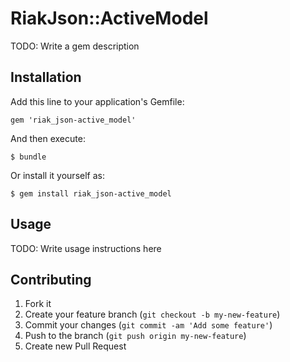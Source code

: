 # RiakJson::ActiveModel

TODO: Write a gem description

## Installation

Add this line to your application's Gemfile:

    gem 'riak_json-active_model'

And then execute:

    $ bundle

Or install it yourself as:

    $ gem install riak_json-active_model

## Usage

TODO: Write usage instructions here

## Contributing

1. Fork it
2. Create your feature branch (`git checkout -b my-new-feature`)
3. Commit your changes (`git commit -am 'Add some feature'`)
4. Push to the branch (`git push origin my-new-feature`)
5. Create new Pull Request
